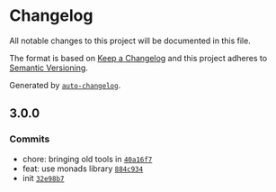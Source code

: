 # Changelog

All notable changes to this project will be documented in this file.

The format is based on [Keep a Changelog](https://keepachangelog.com/en/1.0.0/)
and this project adheres to [Semantic Versioning](https://semver.org/spec/v2.0.0.html).

Generated by [`auto-changelog`](https://github.com/CookPete/auto-changelog).

## 3.0.0

### Commits

- chore: bringing old tools in [`40a16f7`](https://github.com/d-mv/toolbelt/commit/40a16f75ba58256147d9aa66e2c3621f55a3ab8b)
- feat: use monads library [`884c934`](https://github.com/d-mv/toolbelt/commit/884c93408306a7100c3980b5637300b498afad11)
- init [`32e98b7`](https://github.com/d-mv/toolbelt/commit/32e98b7b3deed5c4ab3343d7de04fa0f58d06c05)
